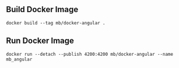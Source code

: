 

## Build Docker Image
```
docker build --tag mb/docker-angular .
```

## Run Docker Image
```
docker run --detach --publish 4200:4200 mb/docker-angular --name mb_angular
```